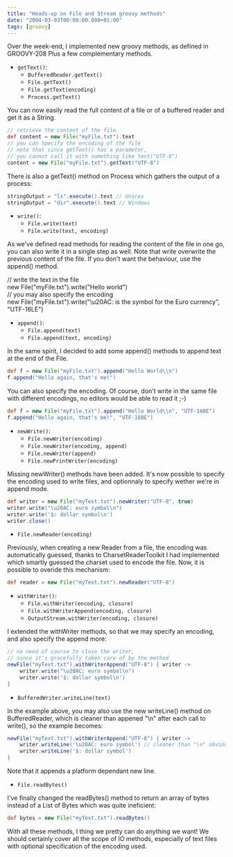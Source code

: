 ```yaml
---
title: "Heads-up on File and Stream groovy methods"
date: "2004-03-03T00:00:00.000+01:00"
tags: [groovy]
---
```


Over the week-end, I implemented new groovy methods, as defined in GROOVY-208 Plus a few complementary methods.  

*   `getText()`:
    *   `BufferedReader.getText()`
    *   `File.getText()`
    *   `File.getText(encoding)`
    *   `Process.getText()`

You can now easily read the full content of a file or of a buffered reader and get it as a String.

```groovy
// retrieve the content of the file  
def content = new File("myFile.txt").text  
// you can specify the encoding of the file  
// note that since getText() has a parameter,   
// you cannot call it with something like text("UTF-8")   
content = new File("myFile.txt").getText("UTF-8") 
```

There is also a getText() method on Process which gathers the output of a process:

```groovy
stringOutput = "ls".execute().text // Unices  
stringOutput = "dir".execute().text // Windows
```

*   `write()`:
    *   `File.write(text)`
    *   `File.write(text, encoding)`

As we've defined read methods for reading the content of the file in one go, you can also write it in a single step as well. Note that write overwrite the previous content of the file. If you don't want the behaviour, use the append() method.

// write the text in the file  
new File("myFile.txt").write("Hello world")  
// you may also specify the encoding  
new File("myFile.txt").write("\\u20AC: is the symbol for the Euro currency", "UTF-16LE")

*   `append()`:
    *   `File.append(text)`
    *   `File.append(text, encoding)`

In the same spirit, I decided to add some append() methods to append text at the end of the File.

```groovy
def f = new File("myFile.txt").append("Hello World\\n")  
f.append("Hello again, that's me!")  
```

You can also specify the encoding. Of course, don't write in the same file with different encodings, no editors would be able to read it ;-)  

```groovy
def f = new File("myFile.txt").append("Hello World\\n", "UTF-16BE")  
f.append("Hello again, that's me!", "UTF-16BE")
```

*   `newWrite()`:
    *   `File.newWriter(encoding)`
    *   `File.newWriter(encoding, append)`
    *   `File.newWriter(append)`
    *   `File.newPrintWriter(encoding)`

Missing newWriter() methods have been added. It's now possible to specify the encoding used to write files, and optionnaly to specify wether we're in append mode.

```groovy
def writer = new File("myText.txt").newWriter("UTF-8", true)  
writer.write("\u20AC: euro symbol\n")  
writer.write('$: dollar symbol\n')  
writer.close()
```

*   `File.newReader(encoding)`

Previously, when creating a new Reader from a file, the encoding was automatically guessed, thanks to CharsetReaderToolkit I had implemented which smartly guessed the charset used to encode the file. Now, it is possible to overide this mechanism:

```groovy
def reader = new File("myText.txt").newReader("UTF-8")
```

*   `withWriter()`:
    *   `File.withWriter(encoding, closure)`
    *   `File.withWriterAppend(encoding, closure)`
    *   `OutputStream.withWriter(encoding, closure)`

I extended the withWriter methods, so that we may specify an encoding, and also specify the append more:

```groovy
// no need of course to close the writer,   
// since it's gracefully taken care of by the method  
newFile("myText.txt").withWriterAppend("UTF-8") { writer ->
    writer.write("\u20AC: euro symbol\n")  
    writer.write('$: dollar symbol\n')  
}  
```

*  `BufferedWriter.writeLine(text)`

In the example above, you may also use the new writeLine() method on BufferedReader, which is cleaner than appened "\\n" after each call to write(), so the example becomes:

```groovy
newFile("myText.txt").withWriterAppend("UTF-8") { writer -> 
    writer.writeLine('\u20AC: euro symbol') // cleaner than "\n" obviously  
    writer.writeLine('$: dollar symbol')  
}
```

Note that it appends a platform dependant new line.  

*   `File.readBytes()`

I've finally changed the readBytes() method to return an array of bytes instead of a List of Bytes which was quite ineficient:

```groovy
def bytes = new File("myText.txt").readBytes()
```

With all these methods, I thing we pretty can do anything we want! We should certainly cover all the scope of IO methods, especially of text files with optional specification of the encoding used.